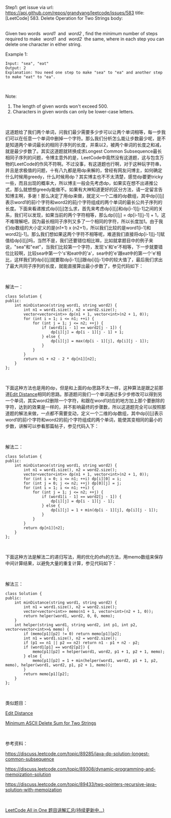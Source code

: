 Step1: get issue via url: https://api.github.com/repos/grandyang/leetcode/issues/583 
 title:[LeetCode] 583. Delete Operation for Two Strings 
 body:  
  

Given two words  _word1_  and  _word2_ , find the minimum number of steps required to make  _word1_  and  _word2_  the same, where in each step you can delete one character in either string.

Example 1:
    
    
    Input: "sea", "eat"
    Output: 2
    Explanation: You need one step to make "sea" to "ea" and another step to make "eat" to "ea".
    

 

Note:

  1. The length of given words won't exceed 500.
  2. Characters in given words can only be lower-case letters.



 

这道题给了我们两个单词，问我们最少需要多少步可以让两个单词相等，每一步我们可以在任意一个单词中删掉一个字符。那么我们分析怎么能让步数最少呢，是不是知道两个单词最长的相同子序列的长度，并乘以2，被两个单词的长度之和减，就是最少步数了。其实这道题就转换成求Longest Common Subsequence最长相同子序列的问题，令博主意外的是，LeetCode中竟然没有这道题，这与包含万物的LeetCode的作风不符啊。不过没事，有这道题也行啊，对于这种玩字符串，并且是求极值的问题，十有八九都是用dp来解的，曾经有网友问博主，如何确定什么时候用greedy，什么时候用dp？其实博主也不不太清楚，感觉dp要更tricky一些，而且出现的概率大，所以博主一般会先考虑dp，如果实在想不出递推公式，那么就想想greedy能做不。如果有大神知道更好的区分方法，请一定留言告知博主啊，多谢！那么决定了用dp来做，就定义一个二维的dp数组，其中dp[i][j]表示word1的前i个字符和word2的前j个字符组成的两个单词的最长公共子序列的长度。下面来看递推式dp[i][j]怎么求，首先来考虑dp[i][j]和dp[i-1][j-1]之间的关系，我们可以发现，如果当前的两个字符相等，那么dp[i][j] = dp[i-1][j-1] + 1，这不难理解吧，因为最长相同子序列又多了一个相同的字符，所以长度加1。由于我们dp数组的大小定义的是(n1+1) x (n2+1)，所以我们比较的是word1[i-1]和word2[j-1]。那么我们想如果这两个字符不相等呢，难道我们直接将dp[i-1][j-1]赋值给dp[i][j]吗，当然不是，我们还要错位相比嘛，比如就拿题目中的例子来说，"sea"和"eat"，当我们比较第一个字符，发现's'和'e'不相等，下一步就要错位比较啊，比较sea中第一个's'和eat中的'a'，sea中的'e'跟eat中的第一个'e'相比，这样我们的dp[i][j]就要取dp[i-1][j]跟dp[i][j-1]中的较大值了，最后我们求出了最大共同子序列的长度，就能直接算出最小步数了，参见代码如下：

 

解法一：
    
    
    class Solution {
    public:
        int minDistance(string word1, string word2) {
            int n1 = word1.size(), n2 = word2.size();
            vector<vector<int>> dp(n1 + 1, vector<int>(n2 + 1, 0));
            for (int i = 1; i <= n1; ++i) {
                for (int j = 1; j <= n2; ++j) {
                    if (word1[i - 1] == word2[j - 1]) {
                        dp[i][j] = dp[i - 1][j - 1] + 1;
                    } else {
                        dp[i][j] = max(dp[i - 1][j], dp[i][j - 1]);
                    }
                }
            }
            return n1 + n2 - 2 * dp[n1][n2];
        }
    };

 

下面这种方法也是用的dp，但是和上面的dp思路不太一样，这种算法是跟之前那道[Edit Distance](http://www.cnblogs.com/grandyang/p/4344107.html)相同的思路。那道题问我们一个单词通过多少步修改可以得到另一个单词，其实word2删除一个字符，和跟在word1对应的地方加上那个要删除的字符，达到的效果是一样的，并不影响最终的步骤数，所以这道题完全可以按照那道题的解法来做，一点都不需要变动，定义一个二维的dp数组，其中dp[i][j]表示word1的前i个字符和word2的前j个字符组成的两个单词，能使其变相同的最小的步数，讲解可以参看那篇帖子，参见代码入下：

 

解法二：
    
    
    class Solution {
    public:
        int minDistance(string word1, string word2) {
            int n1 = word1.size(), n2 = word2.size();
            vector<vector<int>> dp(n1 + 1, vector<int>(n2 + 1, 0));
            for (int i = 0; i <= n1; ++i) dp[i][0] = i;
            for (int j = 0; j <= n2; ++j) dp[0][j] = j;
            for (int i = 1; i <= n1; ++i) {
                for (int j = 1; j <= n2; ++j) {
                    if (word1[i - 1] == word2[j - 1]) {
                        dp[i][j] = dp[i - 1][j - 1];
                    } else {
                        dp[i][j] = 1 + min(dp[i - 1][j], dp[i][j - 1]);
                    }
                }
            }
            return dp[n1][n2];
        }
    };

 

下面这种方法是解法二的递归写法，用的优化的dfs的方法，用memo数组来保存中间计算结果，以避免大量的重复计算，参见代码如下：

 

解法三：
    
    
    class Solution {
    public:
        int minDistance(string word1, string word2) {
            int n1 = word1.size(), n2 = word2.size();
            vector<vector<int>> memo(n1 + 1, vector<int>(n2 + 1, 0));
            return helper(word1, word2, 0, 0, memo);
        }
        int helper(string word1, string word2, int p1, int p2, vector<vector<int>>& memo) {
            if (memo[p1][p2] != 0) return memo[p1][p2];
            int n1 = word1.size(), n2 = word2.size();
            if (p1 == n1 || p2 == n2) return n1 - p1 + n2 - p2;
            if (word1[p1] == word2[p2]) {
                memo[p1][p2] = helper(word1, word2, p1 + 1, p2 + 1, memo);
            } else {
                memo[p1][p2] = 1 + min(helper(word1, word2, p1 + 1, p2, memo), helper(word1, word2, p1, p2 + 1, memo));
            }
            return memo[p1][p2];
        }
    };

 

类似题目：

[Edit Distance](http://www.cnblogs.com/grandyang/p/4344107.html)

[Minimum ASCII Delete Sum for Two Strings](http://www.cnblogs.com/grandyang/p/7752002.html)

 

参考资料：

<https://discuss.leetcode.com/topic/89285/java-dp-solution-longest-common-subsequence>

<https://discuss.leetcode.com/topic/89308/dynamic-programming-and-memoization-solution>

<https://discuss.leetcode.com/topic/89433/two-pointers-recursive-java-solution-with-memoization>

 

[LeetCode All in One 题目讲解汇总(持续更新中...)](http://www.cnblogs.com/grandyang/p/4606334.html)
